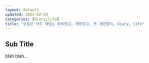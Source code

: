 ```yaml
---
layout: default
updated: 2022-02-24
categories: [diary,life]
title: "오늘은 아주 재밌는 하루였고, 재밌었고, 또 재밌었지, diary, life"
---
```


## Sub Title

blah blah...